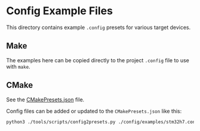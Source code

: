 ﻿# Config Example Files

This directory contains example `.config` presets for various target devices.

## Make

The examples here can be copied directly to the project `.config` file to use with `make`.

## CMake

See the [CMakePresets.json](../../CMakePresets.json) file.

Config files can be added or updated to the `CMakePresets.json` like this:

```bash
python3 ./tools/scripts/config2presets.py ./config/examples/stm32h7.config
```
